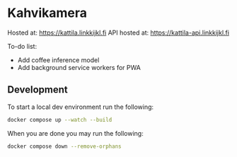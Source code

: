 # Kahvikamera

Hosted at: <https://kattila.linkkijkl.fi>
API hosted at: <https://kattila-api.linkkijkl.fi>

To-do list:

- Add coffee inference model
- Add background service workers for PWA

## Development

To start a local dev environment run the following:

```sh
docker compose up --watch --build
```

When you are done you may run the following:

```sh
docker compose down --remove-orphans
```